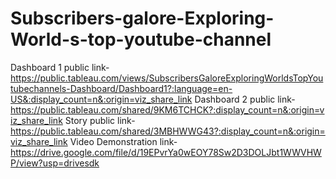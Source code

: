 # Subscribers-galore-Exploring-World-s-top-youtube-channel
Dashboard 1 public link-https://public.tableau.com/views/SubscribersGaloreExploringWorldsTopYoutubechannels-Dashboard/Dashboard1?:language=en-US&:display_count=n&:origin=viz_share_link
Dashboard 2 public link-https://public.tableau.com/shared/9KM6TCHCK?:display_count=n&:origin=viz_share_link
Story public link-https://public.tableau.com/shared/3MBHWWG43?:display_count=n&:origin=viz_share_link
Video Demonstration link-https://drive.google.com/file/d/19EPvrYa0wEOY78Sw2D3DOLJbt1WWVHWP/view?usp=drivesdk
